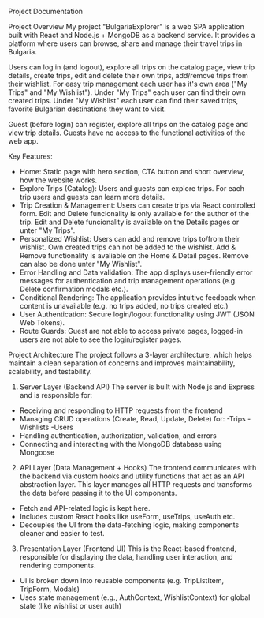Project Documentation

Project Overview
My project "BulgariaExplorer" is a web SPA application built with React and Node.js + MongoDB as a backend service. It provides a platform where users can browse, share and manage their travel trips in Bulgaria. 

Users can log in (and logout), explore all trips on the catalog page, view trip details, create trips, edit and delete their own trips, add/remove trips from their wishlist. For easy trip management each user has it's own area ("My Trips" and "My Wishlist"). Under "My Trips" each user can find their own created trips. Under "My Wishlist" each user can find their saved trips, favorite Bulgarian destinations they want to visit.

Guest (before login) can register, explore all trips on the catalog page and view trip details. Guests have no access to the functional activities of the web app.

Key Features:
- Home: Static page with hero  section, CTA button and short overview, how the website works.
- Explore Trips (Catalog): Users and guests can explore trips. For each trip users and guests can learn more details.
- Trip Creation & Management: Users can create trips via React controlled form. Edit and Delete funcionality is only available for the
author of the trip. Edit and Delete funcionality is available on the Details pages or unter "My Trips".
- Personalized Wishlist: Users can add and remove trips to/from their wishlist. Own created trips can not be added to the wishlist. Add &   Remove functionality is avaliable on the Home & Detail pages. Remove can also be done unter "My Wishlist".
- Error Handling and Data validation: The app displays user-friendly error messages for authentication and trip management operations (e.g. Delete confirmation modals etc.).
- Conditional Rendering: The application provides intuitive feedback when content is unavailable (e.g. no trips added, no trips created etc.)
- User Authentication: Secure login/logout functionality using JWT (JSON Web Tokens).
- Route Guards: Guest are not able to access private pages, logged-in users are not able to see the login/register pages.


Project Architecture
The project follows a 3-layer architecture, which helps maintain a clean separation of concerns and improves maintainability, scalability, and testability.
1. Server Layer (Backend API)
The server is built with Node.js and Express and is responsible for:
- Receiving and responding to HTTP requests from the frontend
- Managing CRUD operations (Create, Read, Update, Delete) for:
    -Trips
    -Wishlists
    -Users
- Handling authentication, authorization, validation, and errors
- Connecting and interacting with the MongoDB database using Mongoose
2. API Layer (Data Management + Hooks)
The frontend communicates with the backend via custom hooks and utility functions that act as an API abstraction layer. This layer manages all HTTP requests and transforms the data before passing it to the UI components.
- Fetch and API-related logic is kept here.
- Includes custom React hooks like useForm, useTrips, useAuth etc.
- Decouples the UI from the data-fetching logic, making components cleaner and easier to test.
3. Presentation Layer (Frontend UI)
This is the React-based frontend, responsible for displaying the data, handling user interaction, and rendering components.
- UI is broken down into reusable components (e.g. TripListItem, TripForm, Modals)
- Uses state management (e.g., AuthContext, WishlistContext) for global state (like wishlist or user auth)
